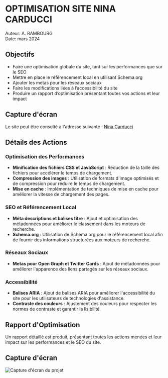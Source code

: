 # OPTIMISATION SITE NINA CARDUCCI

Auteur: A. RAMBOURG  
Date: mars 2024

## Objectifs

- Faire une optimisation globale du site, tant sur les performances que sur le SEO
- Mettre en place le référencement local en utilisant Schema.org
- Ajouter les metas pour les réseaux sociaux
- Faire les modifications liées à l’accessibilité du site
- Produire un rapport d’optimisation présentant toutes vos actions et leur impact

## Capture d'écran

Le site peut être consulté à l'adresse suivante : [Nina Carducci](https://arno37.github.io/nina-carducci/)

## Détails des Actions

### Optimisation des Performances

- **Minification des fichiers CSS et JavaScript** : Réduction de la taille des fichiers pour accélérer le temps de chargement.
- **Compression des images** : Utilisation de formats d'image optimisés et de compression pour réduire le temps de chargement.
- **Mise en cache** : Implémentation de techniques de mise en cache pour améliorer la vitesse de chargement des pages.

### SEO et Référencement Local

- **Méta descriptions et balises titre** : Ajout et optimisation des métadonnées pour améliorer le classement dans les moteurs de recherche.
- **Schema.org** : Utilisation de Schema.org pour le référencement local afin de fournir des informations structurées aux moteurs de recherche.

### Réseaux Sociaux

- **Metas pour Open Graph et Twitter Cards** : Ajout de métadonnées pour améliorer l'apparence des liens partagés sur les réseaux sociaux.

### Accessibilité

- **Balises ARIA** : Ajout de balises ARIA pour améliorer l'accessibilité du site pour les utilisateurs de technologies d'assistance.
- **Contraste des couleurs** : Ajustement des couleurs pour respecter les normes de contraste et garantir la lisibilité.

## Rapport d'Optimisation

Un rapport détaillé est produit, présentant toutes les actions menées et leur impact sur les performances et le SEO du site.

## Capture d'écran

![Capture d'écran du projet](https://arno37.github.io/nina-carducci/photo.png)
